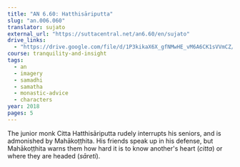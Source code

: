 ```yaml
---
title: "AN 6.60: Hatthisāriputta"
slug: "an.006.060"
translator: sujato
external_url: "https://suttacentral.net/an6.60/en/sujato"
drive_links:
  - "https://drive.google.com/file/d/1P3kikaX6X_gfNMwHE_vM6A6CK1sVVmCZ/view?usp=drivesdk"
course: tranquility-and-insight
tags:
  - an
  - imagery
  - samadhi
  - samatha
  - monastic-advice
  - characters
year: 2018
pages: 5
---
```


The junior monk Citta Hatthisāriputta rudely interrupts his seniors, and is admonished by Mahākoṭṭhita. His friends speak up in his defense, but Mahākoṭṭhita warns them how hard it is to know another's heart (_citta_) or where they are headed (_sāreti_).
